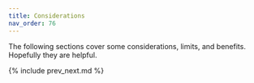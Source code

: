 ```yaml
---
title: Considerations
nav_order: 76
---
```


The following sections cover some considerations, limits, and benefits. Hopefully they are helpful.

{% include prev_next.md %}